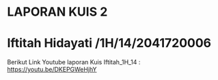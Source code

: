 # LAPORAN KUIS 2
# Iftitah Hidayati /1H/14/2041720006
Berikut Link Youtube laporan Kuis Iftitah_1H_14 :
https://youtu.be/DKEPGWeHjhY
#